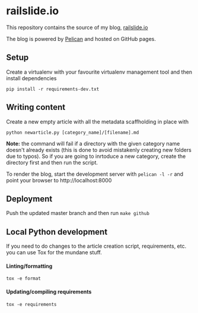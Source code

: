 # railslide.io

This repository contains the source of my blog, [railslide.io](https://railslide.io)

The blog is powered by [Pelican](https://github.com/getpelican/pelican) and hosted on GitHub pages.

## Setup

Create a virtualenv with your favourite virtualenv management tool and then install dependencies

```
pip install -r requirements-dev.txt
```

## Writing content

Create a new empty article with all the metadata scaffholding in place with

```
python newarticle.py [category_name]/[filename].md
```

**Note:** the command will fail if a directory with the given category name doesn't already exists (this is done to avoid mistakenly creating new folders due to typos). So if you are going to inrtoduce a new category, create the directory first and then run the script.

To render the blog, start the development server with `pelican -l -r` and point your browser to http://localhost:8000


## Deployment

Push the updated master branch and then run `make github`

## Local Python development

If you need to do changes to the article creation script, requirements, etc. you can use Tox for the mundane stuff.

#### Linting/formatting
```
tox -e format
```

#### Updating/compiling requirements
```
tox -e requirements
```
